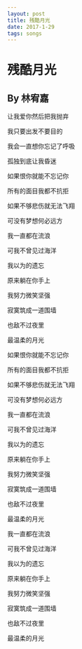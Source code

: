 ```yaml
---
layout: post
title: 残酷月光
date: 2017-1-29
tags: songs
---
```


# 残酷月光

## By 林宥嘉

让我爱你然后把我抛弃

我只要出发不要目的

我会一直想你忘记了呼吸

孤独到底让我昏迷

如果恨你就能不忘记你

所有的面目我都不抗拒

如果不够悲伤就无法飞翔

可没有梦想何必远方

我一直都在流浪

可我不曾见过海洋

我以为的遗忘

原来躺在你手上

我努力微笑坚强

寂寞筑成一道围墙

也敌不过夜里

最温柔的月光

如果恨你就能不忘记你

所有的面目我都不抗拒

如果不够悲伤就无法飞翔

可没有梦想何必远方

我一直都在流浪

可我不曾见过海洋

我以为的遗忘

原来躺在你手上

我努力微笑坚强

寂寞筑成一道围墙

也敌不过夜里

最温柔的月光

我一直都在流浪

可我不曾见过海洋

我以为的遗忘

原来躺在你手上

我努力微笑坚强

寂寞筑成一道围墙

也敌不过夜里

最温柔的月光